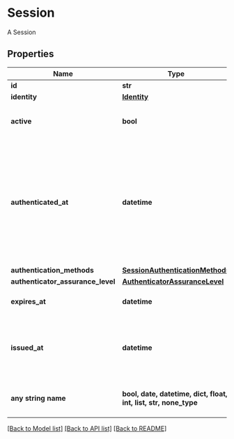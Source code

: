 # Session

A Session

## Properties
Name | Type | Description | Notes
------------ | ------------- | ------------- | -------------
**id** | **str** |  | 
**identity** | [**Identity**](Identity.md) |  | 
**active** | **bool** | Active state. If false the session is no longer active. | [optional] 
**authenticated_at** | **datetime** | The Session Authentication Timestamp  When this session was authenticated at. If multi-factor authentication was used this is the time when the last factor was authenticated (e.g. the TOTP code challenge was completed). | [optional] 
**authentication_methods** | [**SessionAuthenticationMethods**](SessionAuthenticationMethods.md) |  | [optional] 
**authenticator_assurance_level** | [**AuthenticatorAssuranceLevel**](AuthenticatorAssuranceLevel.md) |  | [optional] 
**expires_at** | **datetime** | The Session Expiry  When this session expires at. | [optional] 
**issued_at** | **datetime** | The Session Issuance Timestamp  When this session was issued at. Usually equal or close to &#x60;authenticated_at&#x60;. | [optional] 
**any string name** | **bool, date, datetime, dict, float, int, list, str, none_type** | any string name can be used but the value must be the correct type | [optional]

[[Back to Model list]](../README.md#documentation-for-models) [[Back to API list]](../README.md#documentation-for-api-endpoints) [[Back to README]](../README.md)


